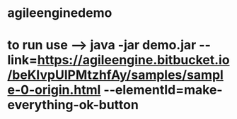 # agileenginedemo


# to run use --> java -jar demo.jar --link=https://agileengine.bitbucket.io/beKIvpUlPMtzhfAy/samples/sample-0-origin.html --elementId=make-everything-ok-button